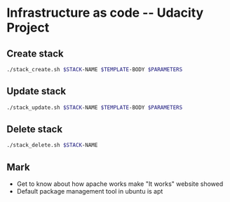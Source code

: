 # Infrastructure as code -- Udacity Project

## Create stack
```sh
./stack_create.sh $STACK-NAME $TEMPLATE-BODY $PARAMETERS
```

## Update stack
```sh
./stack_update.sh $STACK-NAME $TEMPLATE-BODY $PARAMETERS
```

## Delete stack
```sh
./stack_delete.sh $STACK-NAME
```

## Mark
+ Get to know about how apache works make "It works" website showed
+ Default package management tool in ubuntu is apt